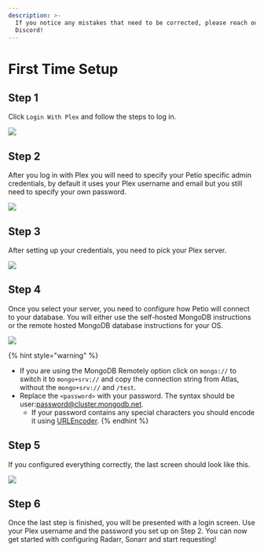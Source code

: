 ```yaml
---
description: >-
  If you notice any mistakes that need to be corrected, please reach out on
  Discord!
---
```


# First Time Setup

## Step 1

Click `Login With Plex` and follow the steps to log in.

![](../.gitbook/assets/setup_screen_1.png)

## Step 2

After you log in with Plex you will need to specify your Petio specific admin credentials, by default it uses your Plex username and email but you still need to specify your own password.

![](../.gitbook/assets/setup_screen_2.png)

## Step 3

After setting up your credentials, you need to pick your Plex server.

![](../.gitbook/assets/setup_screen_3.png)

## Step 4

Once you select your server, you need to configure how Petio will connect to your database. You will either use the self-hosted MongoDB instructions or the remote hosted MongoDB database instructions for your OS.

![](../.gitbook/assets/setup_screen_4.png)

{% hint style="warning" %}
* If you are using the MongoDB Remotely option click on `mongo://` to switch it to `mongo+srv://` and copy the connection string from Atlas, without the `mongo+srv://` and `/test`. 
* Replace the `<password>` with your password. The syntax should be user:password@cluster.mongodb.net.
  * If your password contains any special characters you should encode it using [URLEncoder](https://www.urlencoder.org/).
{% endhint %}

## Step 5

If you configured everything correctly, the last screen should look like this.

![](../.gitbook/assets/setup_screen_5.png)

## Step 6

Once the last step is finished, you will be presented with a login screen. Use your Plex username and the password you set up on Step 2. You can now get started with configuring Radarr, Sonarr and start requesting!

